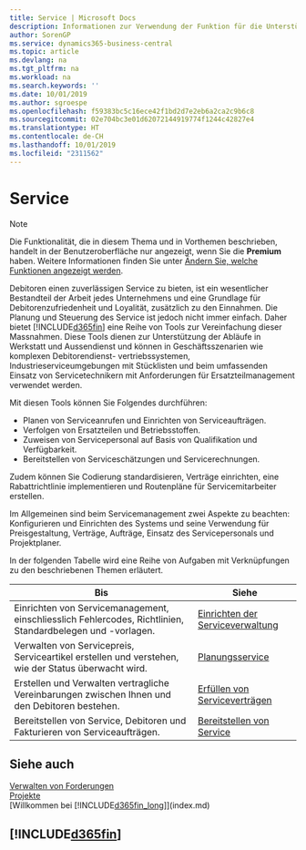 ```yaml
---
title: Service | Microsoft Docs
description: Informationen zur Verwendung der Funktion für die Unterstützung der Arbeitsgänge Werkstatt und Service.
author: SorenGP
ms.service: dynamics365-business-central
ms.topic: article
ms.devlang: na
ms.tgt_pltfrm: na
ms.workload: na
ms.search.keywords: ''
ms.date: 10/01/2019
ms.author: sgroespe
ms.openlocfilehash: f59383bc5c16ece42f1bd2d7e2eb6a2ca2c9b6c8
ms.sourcegitcommit: 02e704bc3e01d62072144919774f1244c42827e4
ms.translationtype: HT
ms.contentlocale: de-CH
ms.lasthandoff: 10/01/2019
ms.locfileid: "2311562"
---
```

# <a name="service-management"></a>Service
> [!NOTE]
> Die Funktionalität, die in diesem Thema und in Vorthemen beschrieben, handelt in der Benutzeroberfläche nur angezeigt, wenn Sie die **Premium** haben. Weitere Informationen finden Sie unter [Ändern Sie, welche Funktionen angezeigt werden](ui-experiences.md).

Debitoren einen zuverlässigen Service zu bieten, ist ein wesentlicher Bestandteil der Arbeit jedes Unternehmens und eine Grundlage für Debitorenzufriedenheit und Loyalität, zusätzlich zu den Einnahmen. Die Planung und Steuerung des Service ist jedoch nicht immer einfach. Daher bietet [!INCLUDE[d365fin](includes/d365fin_md.md)] eine Reihe von Tools zur Vereinfachung dieser Massnahmen. Diese Tools dienen zur Unterstützung der Abläufe in Werkstatt und Aussendienst und können in Geschäftsszenarien wie komplexen Debitorendienst- vertriebssystemen, Industrieserviceumgebungen mit Stücklisten und beim umfassenden Einsatz von Servicetechnikern mit Anforderungen für Ersatzteilmanagement verwendet werden.  

 Mit diesen Tools können Sie Folgendes durchführen:  

* Planen von Serviceanrufen und Einrichten von Serviceaufträgen.  
* Verfolgen von Ersatzteilen und Betriebsstoffen.  
* Zuweisen von Servicepersonal auf Basis von Qualifikation und Verfügbarkeit.  
* Bereitstellen von Serviceschätzungen und Servicerechnungen.  

Zudem können Sie Codierung standardisieren, Verträge einrichten, eine Rabattrichtlinie implementieren und Routenpläne für Servicemitarbeiter erstellen.  

Im Allgemeinen sind beim Servicemanagement zwei Aspekte zu beachten: Konfigurieren und Einrichten des Systems und seine Verwendung für Preisgestaltung, Verträge, Aufträge, Einsatz des Servicepersonals und Projektplaner.  

In der folgenden Tabelle wird eine Reihe von Aufgaben mit Verknüpfungen zu den beschriebenen Themen erläutert.   

|**Bis**|**Siehe**|  
|------------|-------------|  
|Einrichten von Servicemanagement, einschliesslich Fehlercodes, Richtlinien, Standardbelegen und -vorlagen.|[Einrichten der Serviceverwaltung](service-setup-service.md)|  
|Verwalten von Servicepreis, Serviceartikel erstellen und verstehen, wie der Status überwacht wird.|[Planungsservice](service-plan-service.md)|  
|Erstellen und Verwalten vertragliche Vereinbarungen zwischen Ihnen und den Debitoren bestehen.|[Erfüllen von Serviceverträgen](service-fulfill-service-contracts.md)|  
|Bereitstellen von Service, Debitoren und Fakturieren von Serviceaufträgen.|[Bereitstellen von Service](service-deliver-service.md)|  

## <a name="see-also"></a>Siehe auch  
[Verwalten von Forderungen](receivables-manage-receivables.md)   
[Projekte](projects-how-create-jobs.md)   
[Willkommen bei [!INCLUDE[d365fin_long](includes/d365fin_long_md.md)]](index.md)

## [!INCLUDE[d365fin](includes/free_trial_md.md)]  
